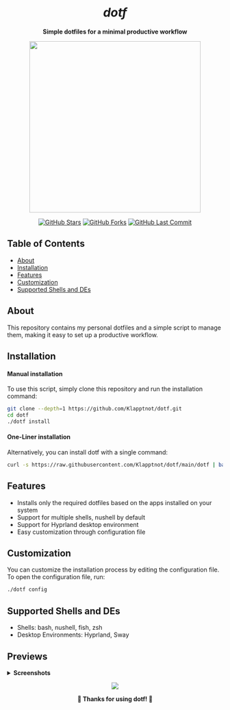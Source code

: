<h1 align="center"><b><i>dotf</b></i></h1>

<p align="center">
  <b>Simple dotfiles for a minimal productive workflow</b>
</p>

<p align="center">
  <img src="https://raw.githubusercontent.com/catppuccin/catppuccin/main/assets/palette/macchiato.png" width="400" />
</p>

<p align="center">
  <a href="https://github.com/Klapptnot/dotf/stargazers"><img src="https://img.shields.io/github/stars/Klapptnot/dotf?style=for-the-badge&color=cba6f7" alt="GitHub Stars" /></a>
  <a href="https://github.com/Klapptnot/dotf/network/members"><img src="https://img.shields.io/github/forks/Klapptnot/dotf?style=for-the-badge&color=f38ba8" alt="GitHub Forks" /></a>
  <a href="https://github.com/Klapptnot/dotf/commits"><img src="https://img.shields.io/github/last-commit/Klapptnot/dotf?style=for-the-badge&color=eba0ac" alt="GitHub Last Commit" /></a>
</p>

Table of Contents
-----------------

* [About](#about)
* [Installation](#installation)
* [Features](#features)
* [Customization](#customization)
* [Supported Shells and DEs](#supported-shells-and-des)

About
------

This repository contains my personal dotfiles and a simple script to manage them, making it easy to set up a productive workflow.

Installation
------------

#### Manual installation

To use this script, simply clone this repository and run the installation command:

```bash
git clone --depth=1 https://github.com/Klapptnot/dotf.git
cd dotf
./dotf install
```

#### One-Liner installation

Alternatively, you can install dotf with a single command:

```bash
curl -s https://raw.githubusercontent.com/Klapptnot/dotf/main/dotf | bash
```

Features
--------

* Installs only the required dotfiles based on the apps installed on your system
* Support for multiple shells, nushell by default
* Support for Hyprland desktop environment
* Easy customization through configuration file

Customization
-------------

You can customize the installation process by editing the configuration file. To open the configuration file, run:
```bash
./dotf config
```
Supported Shells and DEs
-----------------------

* Shells: bash, nushell, fish, zsh
* Desktop Environments: Hyprland, Sway

Previews
--------

<details>
<summary><b>Screenshots</b></summary>

![hyprlock](https://i.imgur.com/2ACDsEj.png)
![fzf in kitty](https://i.imgur.com/PFnPoCB.png)
![keybind](https://i.imgur.com/ozqrHBk.png)
![keybind in neovim](https://i.imgur.com/dhun9pF.png)
![zen browser(beef)](https://i.imgur.com/UUM3C9u.png)
![gt tool](https://i.imgur.com/rW92qWS.png)
![basic wifi menu](https://i.imgur.com/2loyHFa.png)
![wlogout](https://i.imgur.com/x6uY77h.jpeg)

</details>


<p align="center">
	<img src="https://raw.githubusercontent.com/catppuccin/catppuccin/main/assets/footers/gray0_ctp_on_line.svg?sanitize=true" />
</p>

<p align="center">
  <b>💜 Thanks for using dotf! 💜</b>
</p>

